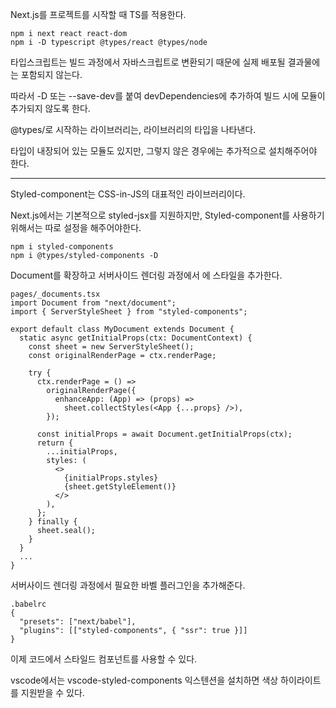 Next.js를 프로젝트를 시작할 때 TS를 적용한다.

```
npm i next react react-dom
npm i -D typescript @types/react @types/node
```

타입스크립트는 빌드 과정에서 자바스크립트로 변환되기 때문에 실제 배포될 결과물에는 포함되지 않는다.

따라서 -D 또는 --save-dev를 붙여 devDependencies에 추가하여 빌드 시에 모듈이 추가되지 않도록 한다.



@types/로 시작하는 라이브러리는, 라이브러리의 타입을 나타낸다.

타입이 내장되어 있는 모듈도 있지만, 그렇지 않은 경우에는 추가적으로 설치해주어야 한다.



------

Styled-component는 CSS-in-JS의 대표적인 라이브러리이다.

Next.js에서는 기본적으로 styled-jsx를 지원하지만, Styled-component를 사용하기 위해서는 따로 설정을 해주어야한다.

```
npm i styled-components
npm i @types/styled-components -D
```



Document를 확장하고 서버사이드 렌더링 과정에서 <head>에 스타일을 추가한다.

```
pages/_documents.tsx
import Document from "next/document";
import { ServerStyleSheet } from "styled-components";

export default class MyDocument extends Document {
  static async getInitialProps(ctx: DocumentContext) {
    const sheet = new ServerStyleSheet();
    const originalRenderPage = ctx.renderPage;

    try {
      ctx.renderPage = () =>
        originalRenderPage({
          enhanceApp: (App) => (props) =>
            sheet.collectStyles(<App {...props} />),
        });

      const initialProps = await Document.getInitialProps(ctx);
      return {
        ...initialProps,
        styles: (
          <>
            {initialProps.styles}
            {sheet.getStyleElement()}
          </>
        ),
      };
    } finally {
      sheet.seal();
    }
  }
  ...
}
```

서버사이드 렌더링 과정에서 필요한 바벨 플러그인을 추가해준다.

```
.babelrc
{
  "presets": ["next/babel"],
  "plugins": [["styled-components", { "ssr": true }]]
}
```

이제 코드에서 스타일드 컴포넌트를 사용할 수 있다.

vscode에서는 vscode-styled-components 익스텐션을 설치하면 색상 하이라이트를 지원받을 수 있다.